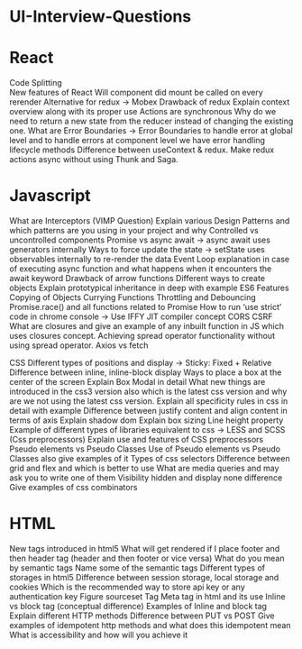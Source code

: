 # UI-Interview-Questions

# React
Code Splitting<br/>
New features of React
Will component did mount  be called on every rerender
Alternative for redux
-> Mobex
Drawback of redux
Explain context overview along with its proper use
Actions are synchronous
Why do we need to return a new state from the reducer instead of changing the existing one.
What are Error Boundaries
-> Error Boundaries to handle error at global level and to handle errors at component level we have error handling lifecycle methods
 Difference between useContext & redux.
 Make redux actions async without using Thunk and Saga.


# Javascript
What are Interceptors (VIMP Question)
Explain various Design Patterns and which patterns are you using in your project and why
Controlled vs uncontrolled components
Promise vs async await
-> async await uses generators internally
Ways to force update the state
-> setState uses observables internally to re-render the data
Event Loop explanation in case of executing async function and what happens when it encounters the await keyword
Drawback of arrow functions
Different ways to create objects
Explain prototypical inheritance in deep with example
ES6 Features
Copying of Objects
Currying Functions
Throttling and Debouncing
Promise.race() and all functions related to Promise
How to run ‘use strict’ code in chrome console
-> Use IFFY
JIT compiler concept
CORS
CSRF
 What are closures and give an example of any inbuilt function in JS which uses closures concept.
 Achieving spread operator functionality without using spread operator.
 Axios vs fetch




CSS
Different types of positions and display
-> Sticky: Fixed + Relative
Difference between inline, inline-block display
Ways to place a box at the center of the screen
Explain Box Modal in detail
What new things are introduced in the css3 version also which is the latest css version and why are we not using the latest css version.
Explain all specificity rules in css in detail with example
Difference between justify content and align content in terms of axis
Explain shadow dom
Explain box sizing
Line height property
Example of different types of libraries equivalent to css
-> LESS and SCSS (Css preprocessors)
Explain use and features of CSS preprocessors
Pseudo elements vs Pseudo Classes
Use of Pseudo elements vs Pseudo Classes also give examples of it
Types of css selectors
Difference between grid and flex and which is better to use
What are media queries and may ask you to write one of them
Visibility hidden and display none difference
Give examples of css combinators



# HTML
New tags introduced in html5
What will get rendered if I place footer and then header tag
(header and then footer or vice versa)
What do you mean by semantic tags
Name some of the semantic tags
Different types of storages in html5
Difference between session storage, local storage and cookies
Which is the recommended way to store api key or any authentication key
Figure sourceset Tag
Meta tag in html and its use
Inline vs block tag (conceptual difference)
Examples of Inline and block tag
Explain different HTTP methods
Difference between PUT vs POST
Give examples of idempotent http methods and what does this idempotent mean
What is accessibility and how will you achieve it
